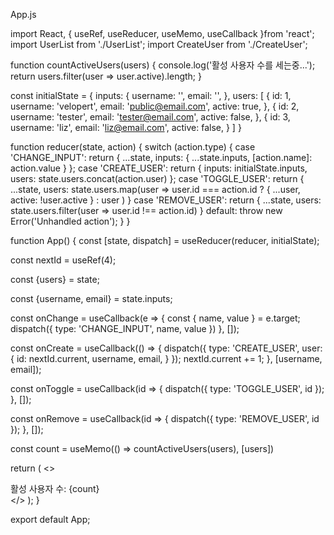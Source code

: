 App.js

import React, { useRef, useReducer, useMemo, useCallback }from 'react';
import UserList from './UserList';
import CreateUser from './CreateUser';

function countActiveUsers(users) {
  console.log('활성 사용자 수를 세는중...');
  return users.filter(user => user.active).length;
}

const initialState = {
  inputs: {
    username: '',
    email: '',
  },
  users: [
    {
      id: 1,
      username: 'velopert',
      email: 'public@email.com',
      active: true,
  },
  {
      id: 2,
      username: 'tester',
      email: 'tester@email.com',
      active: false,
  },
  {
      id: 3,
      username: 'liz',
      email: 'liz@email.com',
      active: false,
  }
  ]
}

function reducer(state, action) {
  switch (action.type) {
    case 'CHANGE_INPUT':
      return {
        ...state,
        inputs: {
          ...state.inputs,
          [action.name]: action.value
        }
      };
    case 'CREATE_USER':
      return {
        inputs: initialState.inputs,
        users: state.users.concat(action.user)
      };
    case 'TOGGLE_USER':
      return {
        ...state,
        users: state.users.map(user =>
          user.id === action.id
            ? { ...user, active: !user.active }
            : user
        )
      }
    case 'REMOVE_USER':
      return {
        ...state,
        users: state.users.filter(user => user.id !== action.id)
      }
    default:
      throw new Error('Unhandled action');
  }
}

function App() {
  const [state, dispatch] = useReducer(reducer, initialState);

  const nextId = useRef(4);

  const {users} = state;

  const {username, email} = state.inputs;

  const onChange = useCallback(e => {
    const { name, value } = e.target;
    dispatch({
      type: 'CHANGE_INPUT',
      name,
      value
    })
  }, []);

  const onCreate = useCallback(() => {
    dispatch({
      type: 'CREATE_USER',
      user: {
        id: nextId.current,
        username,
        email,
      }
    });
    nextId.current += 1;
  }, [username, email]);

  const onToggle = useCallback(id => {
    dispatch({
      type: 'TOGGLE_USER',
      id
    });
  }, []);

  const onRemove = useCallback(id => {
    dispatch({
      type: 'REMOVE_USER',
      id
    });
  }, []);

  const count = useMemo(() => countActiveUsers(users), [users])

  return (
    <>
      <CreateUser
        username={username}
        email={email}
        onChange={onChange}
        onCreate={onCreate}
      />
      <UserList
        users={users}
        onToggle={onToggle}
        onRemove={onRemove}
      />
      <div>활성 사용자 수: {count}</div>
    </>
  );
}

export default App;


